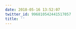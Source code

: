 ```yaml
---
date: 2018-05-16 13:52:07
twitter_id: 996810542441517057
title: ''
---
```


<!-- Tweet at https://twitter.com/statuses/996802121570729984 is either deleted or protected. -->
